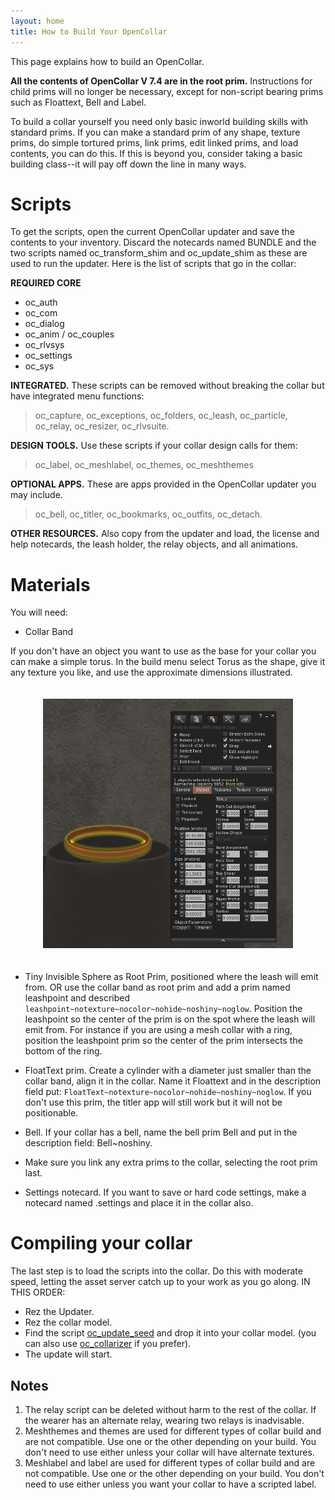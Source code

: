```yaml
---
layout: home
title: How to Build Your OpenCollar
---
```

This page explains how to build an OpenCollar. 

**All the contents of OpenCollar V 7.4 are in the root prim.**   Instructions for child prims will no longer be necessary, except for non-script bearing prims such as Floattext, Bell and Label.

To build a collar yourself you need only basic inworld building skills with standard prims. If you can make a standard prim of any shape, texture prims, do simple tortured prims, link prims, edit linked prims, and load contents, you can do this.  If this is beyond you, consider taking a basic building class--it will pay off down the line in many ways.  

# Scripts

To get the scripts, open the current OpenCollar updater and save the contents to your inventory.  Discard the notecards named BUNDLE and the two scripts named oc_transform_shim and oc_update_shim as these are used to run the updater.  Here is the list of scripts that go in the collar: 

**REQUIRED CORE**

- oc_auth 
- oc_com  
- oc_dialog  
- oc_anim / oc_couples 
- oc_rlvsys 
- oc_settings 
- oc_sys

**INTEGRATED.** These scripts can be removed without breaking the collar but have integrated menu functions:  
> oc_capture, oc_exceptions, oc_folders, oc_leash, oc_particle, oc_relay, oc_resizer, oc_rlvsuite.  

**DESIGN TOOLS.** Use these scripts if your collar design calls for them: 
> oc_label, oc_meshlabel, oc_themes, oc_meshthemes  

**OPTIONAL APPS.**  These are apps provided in the OpenCollar updater you may include. 
> oc_bell, oc_titler, oc_bookmarks, oc_outfits, oc_detach. 

**OTHER RESOURCES.** Also copy from the updater and load, the license and help notecards, the leash holder, the relay objects, and all animations.  

# Materials
You will need:
* Collar Band  

If you don't have an object you want to use as the base for your collar you can make a simple torus.  In the build menu select Torus as the shape, give it any texture you like, and use the approximate dimensions illustrated.

<div style="width: 100%; text-align: center;">
<img src="/static/torus.png" width="400" style="margin: 20px auto;" />
</div>

* Tiny Invisible Sphere as Root Prim, positioned where the leash will emit from. OR use the collar band as root prim and add a prim named leashpoint and described `leashpoint~notexture~nocolor~nohide~noshiny~noglow`.  Position the leashpoint so the center of the prim is on the spot where the leash will emit from.  For instance if you are using a mesh collar with a ring, position the leashpoint prim so the center of the prim intersects the bottom of the ring.   

* FloatText prim.  Create a cylinder with a diameter just smaller than the collar band, align it in the collar. Name it Floattext and in the description field put: `FloatText~notexture~nocolor~nohide~noshiny~noglow`.  If you don't use this prim, the titler app will still work but it will not be positionable.  
* Bell.  If your collar has a bell, name the bell prim Bell and put in the description field: Bell~noshiny.  
* Make sure you link any extra prims to the collar, selecting the root prim last.
* Settings notecard.  If you want to save or hard code settings, make a notecard named .settings and place it in the collar also.

# Compiling your collar
The last step is to load the scripts into the collar.  Do this with moderate speed, letting the asset server catch up to your work as you go along. IN THIS ORDER:  
- Rez the Updater.  
- Rez the collar model.
- Find the script [oc_update_seed](https://github.com/OpenCollarTeam/OpenCollar/blob/master/src/spares/oc_update_seed.lsl) and drop it into your collar model.  (you can also use [oc_collarizer](https://github.com/OpenCollarTeam/OpenCollar/blob/master/src/spares/oc_collarizer.lsl) if you prefer). 
- The update will start.

 
## Notes
1. The relay script can be deleted without harm to the rest of the collar. If the wearer has an alternate relay, wearing two relays is inadvisable.  
2. Meshthemes and themes are used for different types of collar build and are not compatible.  Use one or the other depending on your build. You don't need to use either unless your collar will have alternate textures.  
3. Meshlabel and label are used for different types of collar build and are not compatible.  Use one or the other depending on your build. You don't need to use either unless you want your collar to have a scripted label.  

